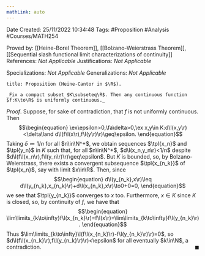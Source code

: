 ```yaml
---
mathLink: auto
---
```


<div class="topSpace"></div>

Date Created: 25/11/2022 10:34:48
Tags: #Proposition #Analysis #Courses/MATH254

Proved by: [[Heine-Borel Theorem]], [[Bolzano-Weierstrass Theorem]], [[Sequential slash functional limit characterizations of continuity]]
References: _Not Applicable_
Justifications: _Not Applicable_

Specializations: _Not Applicable_
Generalizations: _Not Applicable_

``` ad-Proposition
title: Proposition (Heine-Cantor in $\R$).

_Fix a compact subset $K\subseteq\R$. Then any continuous function $f:K\to\R$ is uniformly continuous._

```

_Proof_. Suppose, for sake of contradiction, that $f$ is not uniformly continuous. Then
$$\begin{equation}
    \ex\epsilon>0,\fa\delta>0,\ex x,y\in K:d\l(x,y\r)<\delta\land d\l(f\l(x\r),f\l(y\r)\r)\geq\epsilon.
\end{equation}$$
Taking $\delta\coloneqq1/n$ for all $n\in\N^+$, we obtain sequences $\tpl{x_n}$ and $\tpl{y_n}$ in $K$ such that, for all $n\in\N^+$, $d\l(x_n,y_n\r)<1/n$ despite $d\l(f\l(x_n\r),f\l(y_n\r)\r)\geq\epsilon$. But $K$ is bounded, so, by Bolzano-Weierstrass, there exists a convergent subsequence $\tpl{x_{n_k}}$ of $\tpl{x_n}$, say with limit $x\in\R$. Then, since
$$\begin{equation}
    d\l(y_{n_k},x\r)\leq d\l(y_{n_k},x_{n_k}\r)+d\l(x_{n_k},x\r)\to0+0=0,
\end{equation}$$
we see that $\tpl{y_{n_k}}$ converges to $x$ too. Furthermore, $x\in K$ since $K$ is closed, so, by continuity of $f$, we have that
$$\begin{equation}
    \lim\limits_{k\to\infty}f\l(x_{n_k}\r)=f\l(x\r)=\lim\limits_{k\to\infty}f\l(y_{n_k}\r).
\end{equation}$$
Thus $\lim\limits_{k\to\infty}\l(f\l(x_{n_k}\r)-f\l(y_{n_k}\r)\r)=0$, so $d\l(f\l(x_{n_k}\r),f\l(y_{n_k}\r)\r)<\epsilon$ for all eventually $k\in\N$, a contradiction.<span style="float:right;">$\blacksquare$</span>
